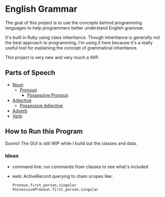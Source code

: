 # English Grammar

The goal of this project is to use the concepts behind programming languages to help programmers better understand English grammar.

It's built in Ruby using class inheritance. Though inheritance is generally not the best approach to programming, I'm using it here because it's a really useful tool for explaining the concept of grammatical inheritance.

This project is very new and very much a WIP.

## Parts of Speech

- [Noun](/noun.rb)
  - [Pronoun](/pronoun.rb)
    - [Possessive Pronoun](/possessive_pronoun.rb)
- [Adjective](/adjective.rb)
  - [Possessive Adjective](possessive_adjective.rb)
- [Adverb](/adverb.rb)
- [Verb](/verb.rb)

## How to Run this Program
Dunno! The GUI is still WIP while I build out the classes and data.

### Ideas

- command line: run commands from classes to see what's included

- web: ActiveRecord querying to chain scopes like:
  ```
  Pronoun.first_person.singular
  PossessivePronoun.first_person.singular
  ```
